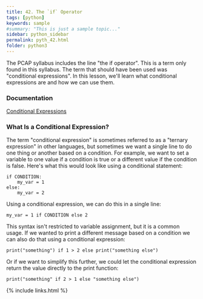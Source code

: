 ```yaml
---
title: 42. The `if` Operator
tags: [python]
keywords: sample
#summary: "This is just a sample topic..."
sidebar: python_sidebar
permalink: pyth_42.html
folder: python3
---
```


The PCAP syllabus includes the line "the if operator". This is a term only found in this syllabus. The term that should have been used was "conditional expressions". In this lesson, we'll learn what conditional expressions are and how we can use them.

### Documentation

[Conditional Expressions](https://docs.python.org/3.7/reference/expressions.html#conditional-expressions)

### What Is a Conditional Expression?

The term "conditional expression" is sometimes referred to as a "ternary expression" in other languages, but sometimes we want a single line to do one thing or another based on a condition. For example, we want to set a variable to one value if a condition is true or a different value if the condition is false. Here's what this would look like using a conditional statement:

```
if CONDITION:
    my_var = 1
else:
    my_var = 2
```
Using a conditional expression, we can do this in a single line:

```
my_var = 1 if CONDITION else 2
```

This syntax isn't restricted to variable assignment, but it is a common usage. If we wanted to print a different message based on a condition we can also do that using a conditional expression:

```
print("something") if 1 > 2 else print("something else")
```

Or if we want to simplify this further, we could let the conditional expression return the value directly to the print function:

```
print("something" if 2 > 1 else "something else")
```

{% include links.html %}
